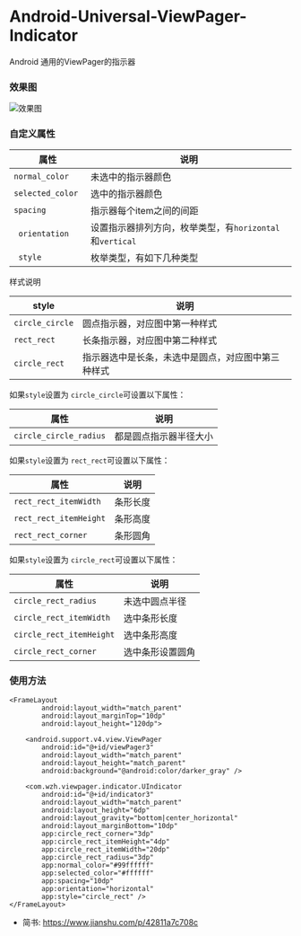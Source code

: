 # Android-Universal-ViewPager-Indicator
Android 通用的ViewPager的指示器

### 效果图
![效果图](https://user-gold-cdn.xitu.io/2019/5/20/16ad3d51d0390859?w=1080&h=1920&f=png&s=47001)

### 自定义属性

| 属性 | 说明 | 
| ------ | ------ | 
| `normal_color` | 未选中的指示器颜色 | 
| `selected_color `| 选中的指示器颜色 | 
| `spacing` | 指示器每个item之间的间距 | 
|` orientation` | 设置指示器排列方向，枚举类型，有`horizontal`和`vertical` | 
|` style` | 枚举类型，有如下几种类型 | 

样式说明

| style | 说明 | 
| ------ | ------ | 
| `circle_circle` | 圆点指示器，对应图中第一种样式 | 
| `rect_rect` | 长条指示器，对应图中第二种样式 | 
| `circle_rect` | 指示器选中是长条，未选中是圆点，对应图中第三种样式 | 

如果`style`设置为 `circle_circle`可设置以下属性：

| 属性 | 说明 | 
| ------ | ------ | 
| `circle_circle_radius` | 都是圆点指示器半径大小 | 

如果`style`设置为 `rect_rect`可设置以下属性：

| 属性 | 说明 | 
| ------ | ------ | 
| `rect_rect_itemWidth` | 条形长度 | 
| `rect_rect_itemHeight` | 条形高度 | 
| `rect_rect_corner` | 条形圆角 | 

如果`style`设置为 `circle_rect`可设置以下属性：

| 属性 | 说明 | 
|--|--|
| `circle_rect_radius` | 未选中圆点半径 | 
| `circle_rect_itemWidth` | 选中条形长度 | 
| `circle_rect_itemHeight` | 选中条形高度 | 
| `circle_rect_corner` | 选中条形设置圆角|

### 使用方法
```
<FrameLayout
        android:layout_width="match_parent"
        android:layout_marginTop="10dp"
        android:layout_height="120dp">

    <android.support.v4.view.ViewPager
        android:id="@+id/viewPager3"
        android:layout_width="match_parent"
        android:layout_height="match_parent"
        android:background="@android:color/darker_gray" />

    <com.wzh.viewpager.indicator.UIndicator
        android:id="@+id/indicator3"
        android:layout_width="match_parent"
        android:layout_height="6dp"
        android:layout_gravity="bottom|center_horizontal"
        android:layout_marginBottom="10dp"
        app:circle_rect_corner="3dp"
        app:circle_rect_itemHeight="4dp"
        app:circle_rect_itemWidth="20dp"
        app:circle_rect_radius="3dp"
        app:normal_color="#99ffffff"
        app:selected_color="#ffffff"
        app:spacing="10dp"
        app:orientation="horizontal"
        app:style="circle_rect" />
</FrameLayout>

```
* 简书: https://www.jianshu.com/p/42811a7c708c 
